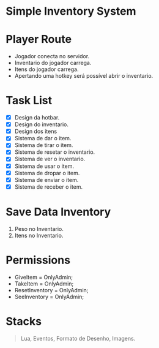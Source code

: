 # Simple Inventory System

# Player Route
- Jogador conecta no servidor.
- Inventario do jogador carrega.
- Itens do jogador carrega.
- Apertando uma hotkey será possível abrir o inventario.

# Task List
- [x] Design da hotbar.
- [x] Design do inventario.
- [x] Design dos itens
- [x] Sistema de dar o item.
- [x] Sistema de tirar o item.
- [x] Sistema de resetar o inventario.
- [x] Sistema de ver o inventario.
- [x] Sistema de usar o item.
- [x] Sistema de dropar o item.
- [x] Sistema de enviar o item.
- [x] Sistema de receber o item.

# Save Data Inventory
1. Peso no Inventario.
2. Itens no Inventario.

# Permissions
- GiveItem = OnlyAdmin;
- TakeItem = OnlyAdmin;
- ResetInventory = OnlyAdmin;
- SeeInventory = OnlyAdmin;

# Stacks
> Lua,
> Eventos,
> Formato de Desenho,
> Imagens.
